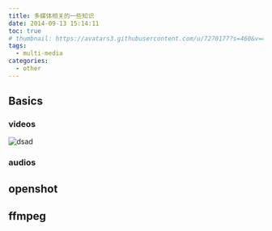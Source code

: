 ```yaml
---
title: 多媒体相关的一些知识
date: 2014-09-13 15:14:11
toc: true
# thumbnail: https://avatars3.githubusercontent.com/u/7270177?s=460&v=4
tags:
  - multi-media
categories:
  - other
---
```



## Basics
### videos
![dsad](https://www.baidu.com/img/bd_logo1.png)
### audios


## openshot


## ffmpeg